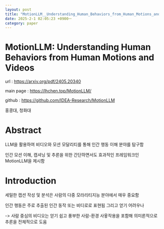 ```yaml
---
layout: post
title: "MotionLLM__Understanding_Human_Behaviors_from_Human_Motions_and_Videos"
date: 2025-2-1 02:05:23 +0900ㅡ
category: paper
---
```


# MotionLLM: Understanding Human Behaviors from Human Motions and Videos



url : https://arxiv.org/pdf/2405.20340

main page : https://lhchen.top/MotionLLM/

 github : https://github.com/IDEA-Research/MotionLLM

홍콩대, 청화대

# Abstract

LLM을 활용하여  비디오와 모션 모달리티를 통해 인간 행동 이해 분야를 탐구함 

인간 모션 이해, 캡셔닝 및 추론을 위한 간단하면서도 효과적인 프레임워크인 MotionLLM을 제시함

# Introduction

세밀한 캡션 작성 및 분석은 사람의 다중 모라리티지능 분야에서 매우 중요함 

인간 행동은 주로 추출된 인간 동작 또는 비디로로 표현됨 그리고 얻기 어려우나 

-> 사람 중심의 비디오는 얻기 쉽고 풍부한 사람-환경 사옿작용을 포함해 의미론적으로 추론을 전체적으로 도움 



